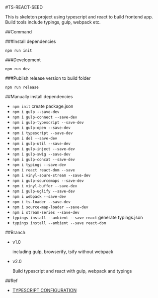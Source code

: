 #TS-REACT-SEED

This is skeleton project using typescript and react to build frontend app.
Build tools include typings, gulp, webpack etc.

##Command

###Install dependencies

`npm run init`

###Development

`npm run dev`

###Publish release version to build folder

`npm run release`



##Manually install dependencies

+ `npm init`  create package.json
+ `npm i gulp --save-dev`
+ `npm i gulp-connect --save-dev`
+ `npm i gulp-typescript --save-dev`
+ `npm i gulp-open --save-dev`
+ `npm i typescript --save-dev`
+ `npm i del --save-dev`
+ `npm i gulp-util --save-dev`
+ `npm i gulp-inject --save-dev`
+ `npm i gulp-swig --save-dev`
+ `npm i gulp-concat --save-dev`
+ `npm i typings --save-dev`
+ `npm i react react-dom --save`
+ `npm i vinyl-soure-stream --save-dev`
+ `npm i gulp-sourcemaps --save-dev`
+ `npm i vinyl-buffer --save-dev`
+ `npm i gulp-uglify --save-dev`
+ `npm i webpack --save-dev`
+ `npm i ts-loader --save-dev`
+ `npm i source-map-loader --save-dev`
+ `npm i stream-series --save-dev`
+ `typings install --ambient --save react`   generate typings.json
+ `typings install --ambient --save react-dom`


##Branch

+ v1.0  

  including gulp, browserify, tsify without webpack

+ v2.0

  Build typescript and react with gulp, webpack and typings
  
##Ref

+ [TYPESCRIPT CONFIGURATION](https://angular.io/docs/ts/latest/guide/typescript-configuration.html)
